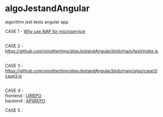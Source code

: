 # algoJestandAngular

algorithm jest tests angular app

CASE 1 - <a href="https://docs.google.com/document/d/1_l4dt6cCcENa50MOF0opMrV1tZl-LjdPCf0HZGsz8Fo/edit?usp=share_link">Why use NAP for microservice</a>
<br />
<br />

CASE 2 -<a href="https://github.com/yinotherhino/algoJestandAngular/blob/main/test/index.js"> https://github.com/yinotherhino/algoJestandAngular/blob/main/test/index.js</a>
<br />
<br />

CASE 3 - <a href="https://github.com/yinotherhino/algoJestandAngular/blob/main/algo/case3/case3.js">https://github.com/yinotherhino/algoJestandAngular/blob/main/algo/case3/case3.js</a>
<br />
<br />

CASE 4 -
<br />
frontend : <a href='https://seams-weathered.netlify.app'>UI</a><a href='https://github.com/yinotherhino/algoJestandAngular/tree/main/weatherapp'>REPO</a>
<br/>
backend : <a href='https://weather-api-nest.onrender.com/'>APII</a><a href='https://github.com/yinotherhino/algoJestandAngular/tree/main/weatherappnest'>REPO</a>

CASE 5 :
